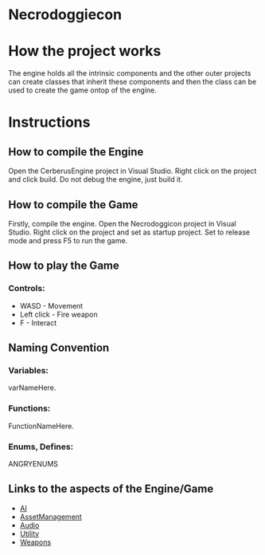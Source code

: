 # Necrodoggiecon

# How the project works
The engine holds all the intrinsic components and the other outer projects can create classes that inherit these components and then the class can be used to create the game ontop of the engine.


# Instructions

## How to compile the Engine
Open the CerberusEngine project in Visual Studio.
Right click on the project and click build.
Do not debug the engine, just build it. 

## How to compile the Game
Firstly, compile the engine.
Open the Necrodoggicon project in Visual Studio.
Right click on the project and set as startup project.
Set to release mode and press F5 to run the game.

## How to play the Game
### Controls:
-   WASD - Movement
-   Left click - Fire weapon
-   F - Interact

## Naming Convention

### Variables:
varNameHere.

### Functions:
FunctionNameHere.

### Enums, Defines:
ANGRYENUMS

## Links to the aspects of the Engine/Game

-   [AI](Doxygen/Markdown/AI.md)
-   [AssetManagement](Doxygen/Markdown/AssetManagement.md)
-   [Audio](Doxygen/Markdown/Audio.md)
-   [Utility](Doxygen/Markdown/Utility.md)
-   [Weapons](Doxygen/Markdown/Weapons.md)
